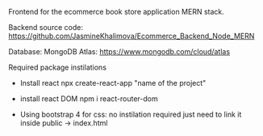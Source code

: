 Frontend for the ecommerce book store application MERN stack.

Backend source code: https://github.com/JasmineKhalimova/Ecommerce_Backend_Node_MERN

Database: MongoDB Atlas: https://www.mongodb.com/cloud/atlas

Required package instilations 

- Install react
    npx create-react-app "name of the project"

- install react DOM
    npm i react-router-dom
- Using bootstrap 4 for css: no instilation required just need to link it inside public -> index.html
    <link rel="stylesheet" href="https://maxcdn.bootstrapcdn.com/bootstrap/4.0.0/css/bootstrap.min.css" integrity="sha384-Gn5384xqQ1aoWXA+058RXPxPg6fy4IWvTNh0E263XmFcJlSAwiGgFAW/dAiS6JXm" crossorigin="anonymous">

